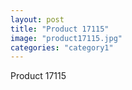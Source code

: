 ```yaml
---
layout: post
title: "Product 17115"
image: "product17115.jpg"
categories: "category1"
---
```

Product 17115
